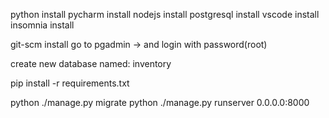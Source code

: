 python install
pycharm install
nodejs install
postgresql install
vscode install
insomnia install

git-scm install
go to pgadmin -> and login with password(root)

create new database named: inventory



pip install -r requirements.txt

python ./manage.py migrate
python ./manage.py runserver 0.0.0.0:8000


